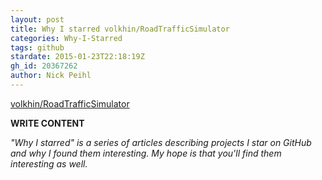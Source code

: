 ```yaml
---
layout: post
title: Why I starred volkhin/RoadTrafficSimulator
categories: Why-I-Starred
tags: github
stardate: 2015-01-23T22:18:19Z
gh_id: 20367262
author: Nick Peihl
---
```


[volkhin/RoadTrafficSimulator](https://github.com/volkhin/RoadTrafficSimulator)

**WRITE CONTENT**

*"Why I starred" is a series of articles describing projects I star on GitHub and why I found them interesting. My hope is that you'll find them interesting as well.*

